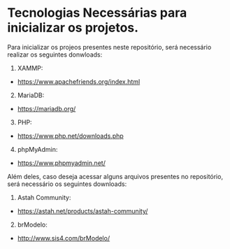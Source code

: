 # Tecnologias Necessárias para inicializar os projetos.

Para inicializar os projeos presentes neste repositório, será necessário realizar os seguintes donwloads:

1. XAMMP:
- https://www.apachefriends.org/index.html

2. MariaDB:
- https://mariadb.org/

3. PHP:
- https://www.php.net/downloads.php

4. phpMyAdmin:
- https://www.phpmyadmin.net/

Além deles, caso deseja acessar alguns arquivos presentes no repositório, será necessário os seguintes downloads:

1. Astah Community:
- https://astah.net/products/astah-community/

2. brModelo:
- http://www.sis4.com/brModelo/

